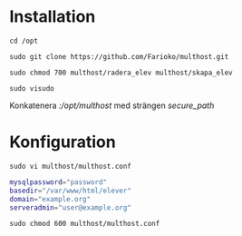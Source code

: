 # Installation 

`cd /opt`

`sudo git clone https://github.com/Farioko/multhost.git`

`sudo chmod 700 multhost/radera_elev multhost/skapa_elev`

`sudo visudo`

Konkatenera *:/opt/multhost* med strängen *secure_path*

# Konfiguration

`sudo vi multhost/multhost.conf`

```bash
mysqlpassword="password"
basedir="/var/www/html/elever"
domain="example.org"
serveradmin="user@example.org"
```

`sudo chmod 600 multhost/multhost.conf`
